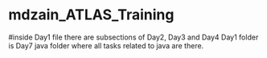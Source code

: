 # mdzain_ATLAS_Training
#inside Day1 file there are subsections of Day2, Day3 and Day4
Day1 folder is Day7 java folder where all tasks related to java are there.
